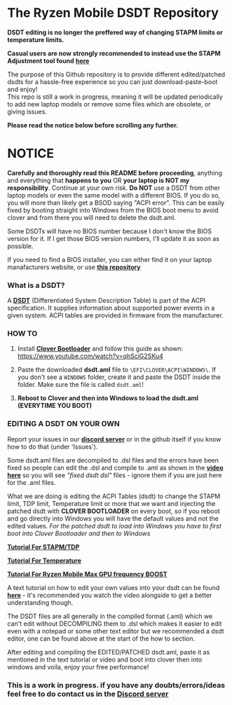 # The Ryzen Mobile DSDT Repository

**DSDT editing is no longer the preffered way of changing STAPM limits or temperature limits.**

**Casual users are now strongly recommended to instead use the STAPM Adjustment tool found** [**here**](https://github.com/FlyGoat/RyzenAdj)

The purpose of this Github repository is to provide different edited/patched dsdts for a hassle-free experience so you can just download-paste-boot and enjoy!  
This repo is still a work in progress, meaning it will be updated periodically to add new laptop models or remove some files which are obsolete, or giving issues. 

**Please read the notice below before scrolling any further.**

# NOTICE
**Carefully and thoroughly read this README before proceeding**, anything and everything that **happens to you** OR **your laptop is NOT my responsibility**. Continue at your own risk. **Do NOT** use a DSDT from other laptop models or even the same model with a different BIOS. If you do so, you will more than likely get a BSOD saying "ACPI error". This can be easily fixed by booting straight into Windows from the BIOS boot menu to avoid clover and from there you will need to delete the dsdt.aml.

Some DSDTs will have no BIOS number because I don't know the BIOS version for it. If I get those BIOS version numbers, I'll update it as soon as possible.

If you need to find a BIOS installer, you can either find it on your laptop manafacturers website, or use [**this repository**](https://github.com/NarodGaming/Ryzen-Mobile-BIOS-Collection)

### What is a DSDT?

A [**DSDT**](https://wiki.archlinux.org/index.php/DSDT) (Differentiated System Description Table) is part of the ACPI specification. It supplies information about supported power events in a given system. ACPI tables are provided in firmware from the manufacturer.

### HOW TO 

1. Install [**Clover Bootloader**](https://drive.google.com/file/d/1RyMn8D_9jE3nce1-ebiNq6CMzyAqfPfW/view) and follow this guide as shown: https://www.youtube.com/watch?v=qhSciG2SKu4

2. Paste the downloaded **dsdt.aml** file to `\EFI\CLOVER\ACPI\WINDOWS\`. If you don't see a `WINDOWS` folder, create it and paste the DSDT inside the folder. Make sure the file is called `dsdt.aml`!

3. **Reboot to Clover and then into Windows to load the dsdt.aml (EVERYTIME YOU BOOT)**

### EDITING A DSDT ON YOUR OWN

Report your issues in our [**discord server**](https://discord.gg/qEAfkuA) or in the github itself if you know how to do that (under 'Issues').

Some dsdt.aml files are decompiled to .dsl files and the errors have been fixed so people can edit the .dsl and compile to .aml as shown in the [**video here**](https://www.youtube.com/watch?v=Oerq0w140EI) so you will see *"fixed dsdt dsl"* files - ignore them if you are just here for the .aml files.

What we are doing is editing the ACPI Tables (dsdt) to change the STAPM limit, TDP limit, Temperature limit or more that we want and injecting the patched dsdt with **CLOVER BOOTLOADER** on every boot, so if you reboot and go directly into Windows you will have the default values and not the edited values. *For the patched dsdt to load into Windows you have to first boot into Clover Bootloader and then to Windows*

[**Tutorial For STAPM/TDP**](https://www.youtube.com/watch?v=Jre0QfLdJ5A) 

[**Tutorial For Temperature**](https://www.youtube.com/watch?v=w_vV_xpwiho)

[**Tutorial For Ryzen Mobile Max GPU frequency BOOST**](https://www.reddit.com/r/Amd/comments/alp4zt/ryzen_mobile_max_gpu_frequency_boost/)

A text tutorial on how to edit your own values into your dsdt can be found [**here**](https://pastebin.com/3wB2k7Ei)  - it's recommended you watch the video alongside to get a better understanding though.

The DSDT files are all generally in the compiled format (.aml) which we can't edit without DECOMPILING them to .dsl which makes it easier to edit even with a notepad or some other text editor but we recommended a dsdt editor, one can be found above at the start of the how to section.

After editing and compiling the EDITED/PATCHED dsdt.aml, paste it as mentioned in the text tutorial or video and boot into clover then into windows and voila, enjoy your free performance!

### This is a work in progress. if you have any doubts/errors/ideas feel free to do contact us in the [Discord server](https://discord.gg/qEAfkuA)
